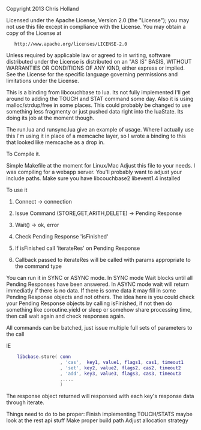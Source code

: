 Copyright 2013 Chris Holland

   Licensed under the Apache License, Version 2.0 (the "License");
   you may not use this file except in compliance with the License.
   You may obtain a copy of the License at

       http://www.apache.org/licenses/LICENSE-2.0

   Unless required by applicable law or agreed to in writing, software
   distributed under the License is distributed on an "AS IS" BASIS,
   WITHOUT WARRANTIES OR CONDITIONS OF ANY KIND, either express or implied.
   See the License for the specific language governing permissions and
   limitations under the License.

This is a binding from libcouchbase to lua. Its not fully implemented I'll get around to adding the TOUCH and STAT command some day. Also it is using malloc/strdup/free in some places. This could probably be changed to use something less fragmenty or just pushed data right into the luaState. Its doing its job at the moment though.

The run.lua and runsync.lua give an example of usage. Where I actually use this I'm using it in place of a memcache layer, so I wrote a binding to this that looked like memcache as a drop in.

To Compile it.

Simple Makefile at the moment for Linux/Mac
	Adjust this file to your needs. I was compiling for a webapp server. You'll probably want to adjust your include paths. Make sure you have libcouchbase2 libevent1.4 installed

To use it

1) Connect -> connection

2) Issue Command (STORE,GET,ARITH,DELETE) -> Pending Response

3) Wait() -> ok, error

4) Check Pending Response 'isFinished'

5) If isFinished call 'iterateRes' on Pending Response

6) Callback passed to iterateRes will be called with params appropriate to the command type


You can run it in SYNC or ASYNC mode. In SYNC mode Wait blocks until all Pending Responses have been answered. In ASYNC mode wait will return immediatly if there is no data. If there is some data it may fill in some Pending Response objects and not others. The idea here is you could check your Pending Response objects by calling isFinished, if not then do something like coroutine.yield or sleep or somehow share processing time, then call wait again and check responses again.

All commands can be batched, just issue multiple full sets of parameters to the call

IE
```lua
	libcbase.store( conn
					, 'cas',  key1, value1, flags1, cas1, timeout1
					, 'set', key2, value2, flags2, cas2, timeout2
					, 'add', key3, value3, flags3, cas3, timeout3
					,....
					)
```

The response object returned will responsed with each key's response data through iterate.

Things need to do to be proper:
	Finish implementing TOUCH/STATS maybe look at the rest api stuff
	Make proper build path
	Adjust allocation strategy

